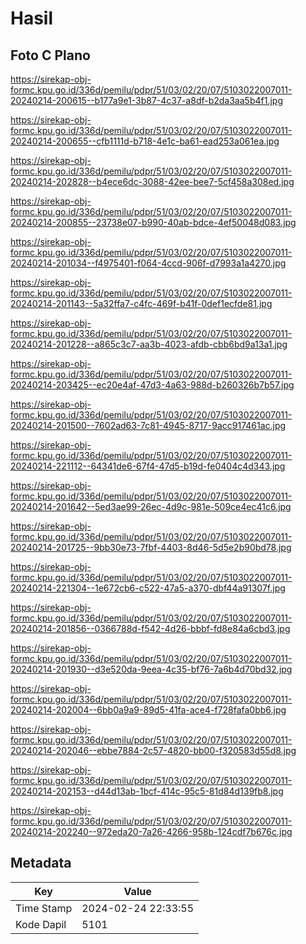 # Hasil

## Foto C Plano

https://sirekap-obj-formc.kpu.go.id/336d/pemilu/pdpr/51/03/02/20/07/5103022007011-20240214-200615--b177a9e1-3b87-4c37-a8df-b2da3aa5b4f1.jpg

https://sirekap-obj-formc.kpu.go.id/336d/pemilu/pdpr/51/03/02/20/07/5103022007011-20240214-200655--cfb1111d-b718-4e1c-ba61-ead253a061ea.jpg

https://sirekap-obj-formc.kpu.go.id/336d/pemilu/pdpr/51/03/02/20/07/5103022007011-20240214-202828--b4ece6dc-3088-42ee-bee7-5cf458a308ed.jpg

https://sirekap-obj-formc.kpu.go.id/336d/pemilu/pdpr/51/03/02/20/07/5103022007011-20240214-200855--23738e07-b990-40ab-bdce-4ef50048d083.jpg

https://sirekap-obj-formc.kpu.go.id/336d/pemilu/pdpr/51/03/02/20/07/5103022007011-20240214-201034--f4975401-f064-4ccd-906f-d7993a1a4270.jpg

https://sirekap-obj-formc.kpu.go.id/336d/pemilu/pdpr/51/03/02/20/07/5103022007011-20240214-201143--5a32ffa7-c4fc-469f-b41f-0def1ecfde81.jpg

https://sirekap-obj-formc.kpu.go.id/336d/pemilu/pdpr/51/03/02/20/07/5103022007011-20240214-201228--a865c3c7-aa3b-4023-afdb-cbb6bd9a13a1.jpg

https://sirekap-obj-formc.kpu.go.id/336d/pemilu/pdpr/51/03/02/20/07/5103022007011-20240214-203425--ec20e4af-47d3-4a63-988d-b260326b7b57.jpg

https://sirekap-obj-formc.kpu.go.id/336d/pemilu/pdpr/51/03/02/20/07/5103022007011-20240214-201500--7602ad63-7c81-4945-8717-9acc917461ac.jpg

https://sirekap-obj-formc.kpu.go.id/336d/pemilu/pdpr/51/03/02/20/07/5103022007011-20240214-221112--64341de6-67f4-47d5-b19d-fe0404c4d343.jpg

https://sirekap-obj-formc.kpu.go.id/336d/pemilu/pdpr/51/03/02/20/07/5103022007011-20240214-201642--5ed3ae99-26ec-4d9c-981e-509ce4ec41c6.jpg

https://sirekap-obj-formc.kpu.go.id/336d/pemilu/pdpr/51/03/02/20/07/5103022007011-20240214-201725--9bb30e73-7fbf-4403-8d46-5d5e2b90bd78.jpg

https://sirekap-obj-formc.kpu.go.id/336d/pemilu/pdpr/51/03/02/20/07/5103022007011-20240214-221304--1e672cb6-c522-47a5-a370-dbf44a91307f.jpg

https://sirekap-obj-formc.kpu.go.id/336d/pemilu/pdpr/51/03/02/20/07/5103022007011-20240214-201856--0366788d-f542-4d26-bbbf-fd8e84a6cbd3.jpg

https://sirekap-obj-formc.kpu.go.id/336d/pemilu/pdpr/51/03/02/20/07/5103022007011-20240214-201930--d3e520da-9eea-4c35-bf76-7a6b4d70bd32.jpg

https://sirekap-obj-formc.kpu.go.id/336d/pemilu/pdpr/51/03/02/20/07/5103022007011-20240214-202004--6bb0a9a9-89d5-41fa-ace4-f728fafa0bb6.jpg

https://sirekap-obj-formc.kpu.go.id/336d/pemilu/pdpr/51/03/02/20/07/5103022007011-20240214-202046--ebbe7884-2c57-4820-bb00-f320583d55d8.jpg

https://sirekap-obj-formc.kpu.go.id/336d/pemilu/pdpr/51/03/02/20/07/5103022007011-20240214-202153--d44d13ab-1bcf-414c-95c5-81d84d139fb8.jpg

https://sirekap-obj-formc.kpu.go.id/336d/pemilu/pdpr/51/03/02/20/07/5103022007011-20240214-202240--972eda20-7a26-4266-958b-124cdf7b676c.jpg


## Metadata

| Key        | Value               |
| ---------- | ------------------- |
| Time Stamp | 2024-02-24 22:33:55 |
| Kode Dapil | 5101                |



